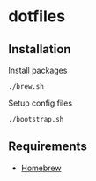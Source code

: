 # dotfiles

## Installation

Install packages

```
./brew.sh
```

Setup config files

```
./bootstrap.sh
```

## Requirements

- [Homebrew](http://brew.sh/)
